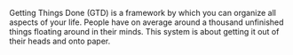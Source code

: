 Getting Things Done (GTD) is a framework by which you can organize all aspects of your life. People have on average around a thousand unfinished things floating around in their minds. This system is about getting it out of their heads and onto paper.